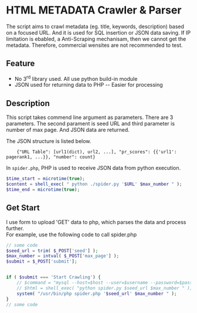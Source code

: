 # HTML METADATA Crawler & Parser
The script aims to crawl metadata (eg. title, keywords, description) based on a focused URL. And it is used for SQL insertion or JSON data saving. If IP limitation is ebabled, a Anti-Scraping mechanisam, then we cannot get the metadata. Therefore, commercial wensites are not recommended to test.


## Feature
- No 3<sup>rd</sup> library used. All use python build-in module
- JSON used for returning data to PHP -- Easier for processing


## Description
This script takes commend line argument as parameters. There are 3 parameters. The second parament is seed URL and third parameter is number of max page. And JSON data are returned. <br>

The JSON structure is listed below.<br>
```
    {"URL Table": [url1(dict), url2, ...], "pr_scores": {{'url1': pagerank1, ...}}, "number": count}
```

In `spider.php`, PHP is used to receive JSON data from python execution.<br>
```php
$time_start = microtime(true);
$content = shell_exec( " python ./spider.py '$URL' $max_number " );
$time_end = microtime(true);
```


## Get Start
I use form to upload 'GET' data to php, which parses the data and process further.<br />
For example, use the following code to call spider.php
```php
// some code
$seed_url = trim( $_POST['seed'] );
$max_number = intval( $_POST['max_page'] );
$submit = $_POST['submit'];


if ( $submit === 'Start Crawling') {
	// $command = "mysql --host=$host --user=$username --password=$password --database= $database";
	// $html = shell_exec( "python spider.py $seed_url $max_number " );
	system( "/usr/bin/php spider.php '$seed_url' $max_number " );			
}
// some code
```
